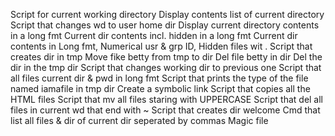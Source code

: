 Script for current working directory Display contents list of current directory Script that changes wd to user home dir Display current directory contents in a long fmt Current dir contents incl. hidden in a long fmt Current dir contents in Long fmt, Numerical usr & grp ID, Hidden files wit . Script that creates dir in tmp Move fike betty from tmp to dir Del file betty in dir Del the dir in the tmp dir Script that changes working dir to previous one Script that all files current dir & pwd in long fmt Script that prints the type of the file named iamafile in tmp dir Create a symbolic link Script that copies all the HTML files Script that mv all files staring with UPPERCASE Script that del all files in current wd that end with ~ Script that creates dir welcome Cmd that list all files & dir of current dir seperated by commas Magic file
